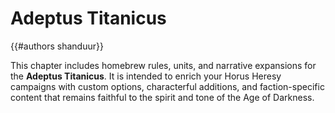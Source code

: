 # Adeptus Titanicus
{{#authors shanduur}}

This chapter includes homebrew rules, units, and narrative expansions for the **Adeptus Titanicus**. It is intended to enrich your Horus Heresy campaigns with custom options, characterful additions, and faction-specific content that remains faithful to the spirit and tone of the Age of Darkness.

